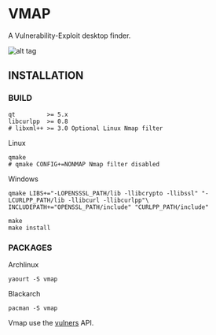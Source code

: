 # VMAP

A Vulnerability-Exploit desktop finder.

![alt tag](https://image.ibb.co/nK2ppv/vmap.png)

## INSTALLATION

### BUILD

```shell
qt         >= 5.x
libcurlpp  >= 0.8
# libxml++ >= 3.0 Optional Linux Nmap filter
```
Linux
```shell
qmake
# qmake CONFIG+=NONMAP Nmap filter disabled
```
Windows 
```shell
qmake LIBS+="-LOPENSSSL_PATH/lib -llibcrypto -llibssl" "-LCURLPP_PATH/lib -llibcurl -llibcurlpp"\
INCLUDEPATH+="OPENSSL_PATH/include" "CURLPP_PATH/include"
```
```shell
make
make install
```
### PACKAGES

Archlinux
```shell
yaourt -S vmap
```
Blackarch
```shell
pacman -S vmap
```

Vmap use the [vulners](https://vulners.com/api/v3/) API.
